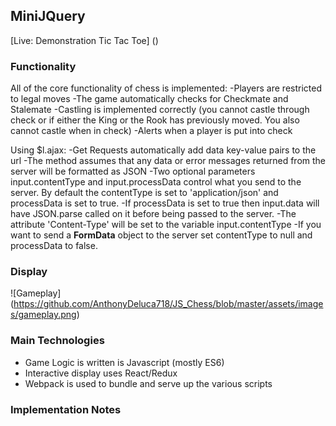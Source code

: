 ## MiniJQuery

[Live: Demonstration Tic Tac Toe]
()

### Functionality

All of the core functionality of chess is implemented:
-Players are restricted to legal moves
-The game automatically checks for Checkmate and Stalemate
-Castling is implemented correctly (you cannot castle through check or if either the King or the Rook has previously moved. You also cannot castle when in check)
-Alerts when a player is put into check

Using $l.ajax:
-Get Requests automatically add data key-value pairs to the url
-The method assumes that any data or error messages returned from the server will be formatted as JSON
-Two optional parameters input.contentType and input.processData control what you send to the server. By default the contentType is set to 'application/json' and processData is set to true.
-If processData is set to true then input.data will have JSON.parse called on it before being passed to the server.
-The attribute 'Content-Type' will be set to the variable input.contentType
-If you want to send a **FormData** object to the server set contentType to null and processData to false. 


### Display

![Gameplay] (https://github.com/AnthonyDeluca718/JS_Chess/blob/master/assets/images/gameplay.png)

### Main Technologies

- Game Logic is written is Javascript (mostly ES6)
- Interactive display uses React/Redux
- Webpack is used to bundle and serve up the various scripts

### Implementation Notes
